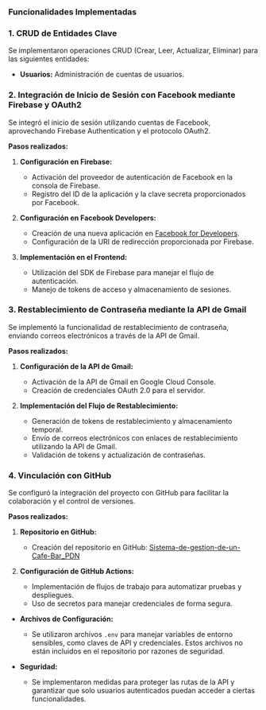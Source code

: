 
### Funcionalidades Implementadas

### 1. CRUD de Entidades Clave

Se implementaron operaciones CRUD (Crear, Leer, Actualizar, Eliminar) para las siguientes entidades:

- **Usuarios:** Administración de cuentas de usuarios.

### 2. Integración de Inicio de Sesión con Facebook mediante Firebase y OAuth2

Se integró el inicio de sesión utilizando cuentas de Facebook, aprovechando Firebase Authentication y el protocolo OAuth2.

**Pasos realizados:**

1. **Configuración en Firebase:**
   - Activación del proveedor de autenticación de Facebook en la consola de Firebase.
   - Registro del ID de la aplicación y la clave secreta proporcionados por Facebook.

2. **Configuración en Facebook Developers:**
   - Creación de una nueva aplicación en [Facebook for Developers](https://developers.facebook.com/).
   - Configuración de la URI de redirección proporcionada por Firebase.

3. **Implementación en el Frontend:**
   - Utilización del SDK de Firebase para manejar el flujo de autenticación.
   - Manejo de tokens de acceso y almacenamiento de sesiones.

### 3. Restablecimiento de Contraseña mediante la API de Gmail

Se implementó la funcionalidad de restablecimiento de contraseña, enviando correos electrónicos a través de la API de Gmail.

**Pasos realizados:**

1. **Configuración de la API de Gmail:**
   - Activación de la API de Gmail en Google Cloud Console.
   - Creación de credenciales OAuth 2.0 para el servidor.

2. **Implementación del Flujo de Restablecimiento:**
   - Generación de tokens de restablecimiento y almacenamiento temporal.
   - Envío de correos electrónicos con enlaces de restablecimiento utilizando la API de Gmail.
   - Validación de tokens y actualización de contraseñas.


### 4. Vinculación con GitHub

Se configuró la integración del proyecto con GitHub para facilitar la colaboración y el control de versiones.

**Pasos realizados:**

1. **Repositorio en GitHub:**
   - Creación del repositorio en GitHub: [Sistema-de-gestion-de-un-Cafe-Bar_PDN](https://github.com/carrascal0320/Sistema-de-gestion-de-un-Cafe-Bar_PDN)

2. **Configuración de GitHub Actions:**
   - Implementación de flujos de trabajo para automatizar pruebas y despliegues.
   - Uso de secretos para manejar credenciales de forma segura.

- **Archivos de Configuración:**
  - Se utilizaron archivos `.env` para manejar variables de entorno sensibles, como claves de API y credenciales. Estos archivos no están incluidos en el repositorio por razones de seguridad.

- **Seguridad:**
  - Se implementaron medidas para proteger las rutas de la API y garantizar que solo usuarios autenticados puedan acceder a ciertas funcionalidades.
